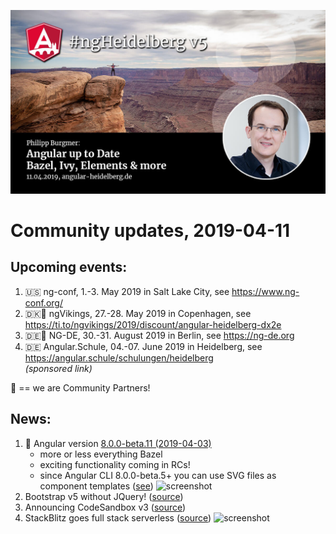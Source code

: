 ![ngHeidelbergv5.jpg](ngHeidelbergv5.jpg)

# Community updates, 2019-04-11

## Upcoming events:

1. 🇺🇸 ng-conf, 1.-3. May 2019 in Salt Lake City, see https://www.ng-conf.org/
1. 🇩🇰🤝 ngVikings, 27.-28. May 2019 in Copenhagen, see https://ti.to/ngvikings/2019/discount/angular-heidelberg-dx2e
1. 🇩🇪🤝 NG-DE, 30.-31. August 2019 in Berlin, see https://ng-de.org 
1. 🇩🇪 Angular.Schule, 04.-07. June 2019 in Heidelberg, see https://angular.schule/schulungen/heidelberg<br>_(sponsored link)_

🤝 == we are Community Partners!

## News:

1. :rocket: Angular version [8.0.0-beta.11 (2019-04-03)](https://github.com/angular/angular/blob/master/CHANGELOG.md#800-beta11-2019-04-03)
    - more or less everything Bazel
    - exciting functionality coming in RCs!
    - since Angular CLI 8.0.0-beta.5+ you can use SVG files as component templates ([see](https://medium.com/@oocx/using-svg-files-as-component-templates-with-angular-cli-ea58fe79b6c1))
      ![screenshot](https://pbs.twimg.com/media/D1RFog-VYAYIsyg.jpg)
1. Bootstrap v5 without JQuery! ([source](https://twitter.com/loiane/status/1095741404922478592?s=09))
1. Announcing CodeSandbox v3 ([source](https://hackernoon.com/announcing-codesandbox-v3-4febbaba1963))
1. StackBlitz goes full stack serverless ([source](https://medium.com/stackblitz-blog/google-cloud-meet-stackblitz-da13f4e4fc29?1))
  ![screenshot](ngHeidelbergv5_stackblitz.gif)

